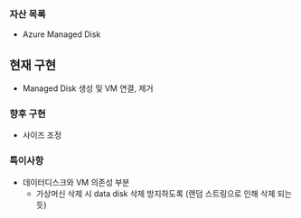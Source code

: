 ### 자산 목록
- Azure Managed Disk

## 현재 구현
- Managed Disk 생성 및 VM 연결, 제거

### 향후 구현
- 사이즈 조정

### 특이사항
- 데이터디스크와 VM 의존성 부분
    - 가상머신 삭제 시 data disk 삭제 방지하도록 (랜덤 스트링으로 인해 삭제 되는듯)
